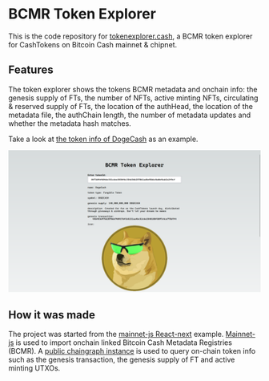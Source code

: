 # BCMR Token Explorer

This is the code repository for [tokenexplorer.cash](https://tokenexplorer.cash/), a BCMR token explorer for CashTokens on Bitcoin Cash mainnet & chipnet.

## Features

The token explorer shows the tokens BCMR metadata and onchain info: the genesis supply of FTs, the number of NFTs, active minting NFTs, circulating & reserved supply of FTs, the location of the authHead, the location of the metadata file, the authChain length, the number of metadata updates and whether the metadata hash matches.

Take a look at [the token info of DogeCash](https://tokenexplorer.cash/?tokenId=8473d94f604de351cdee3030f6c354d36b257861ad8e95bbc0a06fbab2a2f9cf) as an example.

![ScreenshotDogeCash](./screenshots/ScreenshotDogeCash.png)

## How it was made

The project was started from the [mainnet-js React-next](https://github.com/mainnet-cash/mainnet-js/tree/master/demo/react-next) example.
[Mainnet-js](https://mainnet.cash/) is used to import onchain linked Bitcoin Cash Metadata Registries (BCMR).
A [public chaingraph instance](https://demo.chaingraph.cash/v1/graphql) is used to query on-chain token info such as the genesis transaction, the genesis supply of FT and active minting UTXOs.